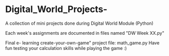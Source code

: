 # Digital_World_Projects-
A collection of mini projects done during Digital World Module (Python)

Each week's assignments are documented in files named "DW Week XX.py"

Final e- learning create-your-own-game" project file: math_game.py 
Have fun testing your calculation skills while playing the game :)
